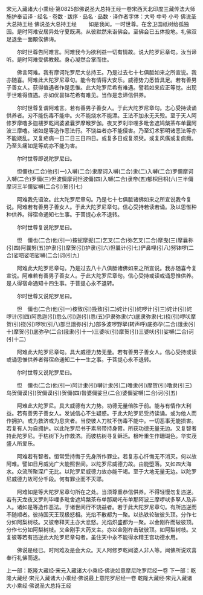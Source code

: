 宋元入藏诸大小乘经·第0825部佛说圣大总持王经一卷宋西天北印度三藏传法大师施护奉诏译
· 经名 · 卷数 · 跋序
· 品名 · 品数 · 译作者字体：大号 中号 小号
佛说圣大总持王经
佛说圣大总持王经
　　如是我闻。一时世尊。在舍卫国祇树给孤独园。是时阿难安居异处守夏既满。从彼默然来诣佛会。至佛会已五体投地。礼佛双足退坐一面颙俟佛诲。

　　尔时世尊告阿难言。阿难我今为欲利益一切有情故。说大陀罗尼章句。汝当谛听。是时阿难受佛教敕。身心凝然合掌而住。

　　佛言阿难。我有摩诃陀罗尼大总持王。乃是过去七十七俱胝如来之所宣说。我亦随喜。阿难此大陀罗尼章句。能令有情得大安乐。威德势力悉皆具足。若有善男子善女人。获得值遇者作是思惟。此大陀罗尼希有难遇。譬若如来应正等觉。出现于世难得值遇。亦如优昙钵花希有难见。当作是念谛信供养。

　　尔时世尊复谓阿难言。若有善男子善女人。于此大陀罗尼章句。志心受持读诵供养者。刃不能伤毒不能中。火不能烧水不能漂。王法不加永无夭殁。至于天人阿修罗摩噜多迦楼罗乾闼婆紧曩罗摩睺罗伽。夜叉罗刹毕哩多毗舍遮鸠槃茶布单曩阿波三摩噜。诸如是等造作恶法行。不饶益者亦不能侵害。乃至幻术邪明诸恶法等亦不能娆乱。又复疟病一日二日三日四日。或复多日或复须臾。或复风癀或复痰癊。乃至头痛如是等病亦不能为害。

　　尔时世尊即说陀罗尼曰。

　　怛儞也(二合)他(引一)入嚩(二合)隶摩诃入嚩(二合)隶(二)入嚩(二合)罗儞摩诃入嚩(二合)罗儞(三)怛波儞摩诃怛波儞(四)入嚩(二合)隶帝(五)郁枳目枳(六)三半儞摩诃三半儞娑嚩(二合引)贺(引七)

　　阿难我先语汝。此大陀罗尼章句。乃是七十七俱胝诸佛如来之所宣说我今复说。阿难若有善男子善女人。于此大陀罗尼章句。信心受持若读若诵。及以思惟种种供养。得宿命通知七生事。于菩提心永不退转。

　　尔时世尊复说陀罗尼曰。

　　怛　儞也(二合)他(引一)按抳摩抳(二)乞叉(二合)弥乞叉(二合)摩曳(三)摩曩祢(引四)阿曩努(五)护隶(引)摩贺(引)护隶(引六)怛曩计(引七)俨鼻哩(引八)努钵啰(二合)娑呬娑呬娑嚩(二合)诃(引九)

　　阿难此大陀罗尼章句。乃是过去八十八俱胝诸佛如来之所宣说。我亦随喜今复宣说。阿难若有善男子善女人。于此大陀罗尼章句。信心受持或读或诵思惟供养。是人得宿命通知十四生事。于菩提心永不退转。

　　尔时世尊又说陀罗尼曰。

　　怛　儞也(二合)他(引一)桉致(引)挽致(引二)姹计(引)姹啰计(引三)姹计(引)姹啰计(引四)阿悉迦(引)悉么(引)迦(引)悉(五)伊隶弥隶(六)底隶弥隶(七)挠(引)啰吠摩贺(引)挠(引)啰吠(引八)部旦誐弥(引九)部多波啰野拏(转声呼)底弥孕(二合)誐隶(引十)摩贺(引)底弥孕(二合)誐隶(引十一)三婆吠(引)摩贺(引)三婆吠(引)娑嚩(二合)诃(引十二)

　　阿难此大陀罗尼章句。具大威德力势无量。若有善男子善女人。信心受持或读或诵思惟供养者得宿命通知二十一生之事。于菩提心永不退转。

　　尔时世尊又说陀罗尼曰。

　　怛　儞也(二合)他(引一)阿计隶(引)嚩计隶(引二)噜隶(引)摩贺(引)噜隶(引三)乌贺儞谟(引)贺儞谟(引)贺儞(四)昝婆儞娑旦(二合)婆儞娑嚩(二合)诃(引五)

　　阿难此大陀罗尼。具大威德有大力势。功德无量倍胜于前。能与有情作大利益。若有善男子善女人。发诚信心不生疑惑。于此大陀罗尼受持读诵。或为他人而作拥护。或为救济或为息灾者。当使彼人刀杖不伤毒不能中。一切恶事无能损害。若复有人为自拥护。以此陀罗尼书于素帛带持身臂。所获功德无量无边。又复智者持此陀罗尼。于枯树下为作救济。而彼枯树寻复稣活。根叶重生作珊瑚色。华实茂盛人所爱乐。

　　阿难若有智者。恒常受持悔于先身所作罪业。若复志心忏悔无不消灭。何以故阿难。譬如日月威光广大能照世间。以陀罗尼威德力故。由能堕落。又如四大海水。众流所聚深广无比。以陀罗尼威德力故亦能干竭。至于大地无量无边。以陀罗尼威德力故可分千段。何有罪业而不灭耶。

　　阿难如是等大陀罗尼章句所在之处。当须尊重恭信供养。不得轻慢勿复违逆。若有天龙夜叉罗刹毕哩多毗舍遮鸠槃茶布单那羯吒布单那阿波三摩啰吠多拏人及非人。诸如是等造作恶法。于诸世间行不饶益者。若于此大陀罗尼章句。有所违逆而不随顺者。彼持国天王现极怒相。光焰不散都为一聚。以热铁轮破彼头顶。分作七分如阿梨树枝。又彼帝释天主亦大忿怒。光焰炽盛都为一聚。以金刚杵而破彼顶。分作七分如阿梨树枝。又金刚手大药叉主。亦以金刚杵击破彼顶。如阿梨树枝。又复彼等若有违逆此大陀罗尼章句者。虽住天中永不能得水精王宫功德水用。

　　佛说是经已。时阿难及是会大众。天人阿修罗乾闼婆人非人等。闻佛所说欢喜奉行礼佛而退。

上一部：乾隆大藏经·宋元入藏诸大小乘经·佛说如意摩尼陀罗尼经一卷
下一部：乾隆大藏经·宋元入藏诸大小乘经·佛说最上意陀罗尼经一卷
乾隆大藏经·宋元入藏诸大小乘经·佛说圣大总持王经